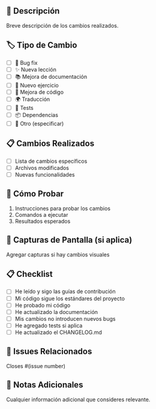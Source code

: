 ## 📝 Descripción
Breve descripción de los cambios realizados.

## 🏷️ Tipo de Cambio
- [ ] 🐛 Bug fix
- [ ] ✨ Nueva lección
- [ ] 📚 Mejora de documentación
- [ ] 🎯 Nuevo ejercicio
- [ ] 🔧 Mejora de código
- [ ] 🌍 Traducción
- [ ] 🧪 Tests
- [ ] 📦 Dependencias
- [ ] 🔄 Otro (especificar)

## 📋 Cambios Realizados
- [ ] Lista de cambios específicos
- [ ] Archivos modificados
- [ ] Nuevas funcionalidades

## 🧪 Cómo Probar
1. Instrucciones para probar los cambios
2. Comandos a ejecutar
3. Resultados esperados

## 📸 Capturas de Pantalla (si aplica)
Agregar capturas si hay cambios visuales

## 📋 Checklist
- [ ] He leído y sigo las guías de contribución
- [ ] Mi código sigue los estándares del proyecto
- [ ] He probado mi código
- [ ] He actualizado la documentación
- [ ] Mis cambios no introducen nuevos bugs
- [ ] He agregado tests si aplica
- [ ] He actualizado el CHANGELOG.md

## 🔗 Issues Relacionados
Closes #(issue number)

## 📝 Notas Adicionales
Cualquier información adicional que consideres relevante. 